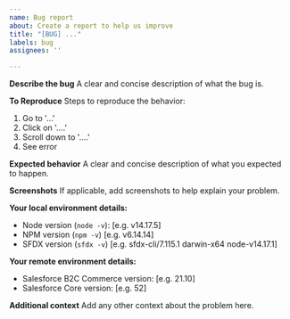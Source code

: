 ```yaml
---
name: Bug report
about: Create a report to help us improve
title: "[BUG] ..."
labels: bug
assignees: ''

---
```


**Describe the bug**
A clear and concise description of what the bug is.

**To Reproduce**
Steps to reproduce the behavior:
1. Go to '...'
2. Click on '....'
3. Scroll down to '....'
4. See error

**Expected behavior**
A clear and concise description of what you expected to happen.

**Screenshots**
If applicable, add screenshots to help explain your problem.

**Your local environment details:**
 - Node version (`node -v`): [e.g. v14.17.5]
 - NPM version (`npm -v`) [e.g. v6.14.14]
 - SFDX version (`sfdx -v`) [e.g. sfdx-cli/7.115.1 darwin-x64 node-v14.17.1]

**Your remote environment details:**
 - Salesforce B2C Commerce version: [e.g. 21.10]
 - Salesforce Core version: [e.g. 52]

**Additional context**
Add any other context about the problem here.
